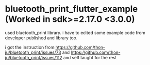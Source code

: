# bluetooth_print_flutter_example (Worked in sdk>=2.17.0 <3.0.0)
used bluetooth_print library. i have to edited some example code from developer published and library too.

i got the instruction from https://github.com/thon-ju/bluetooth_print/issues/73 and https://github.com/thon-ju/bluetooth_print/issues/112
and self taught for the rest
